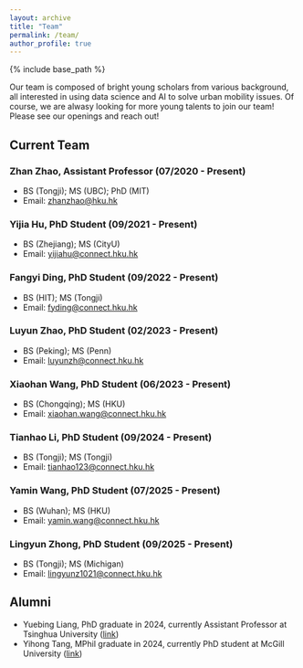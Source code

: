 ```yaml
---
layout: archive
title: "Team"
permalink: /team/
author_profile: true
---
```


{% include base_path %}

Our team is composed of bright young scholars from various background, all interested in using data science and AI to solve urban mobility issues. Of course, we are alwasy looking for more young talents to join our team! Please see our openings and reach out!

## Current Team

### Zhan Zhao, Assistant Professor (07/2020 - Present)
* BS (Tongji); MS (UBC); PhD (MIT)
* Email: zhanzhao@hku.hk

### Yijia Hu, PhD Student (09/2021 - Present)
* BS (Zhejiang); MS (CityU)
* Email: yijiahu@connect.hku.hk

### Fangyi Ding, PhD Student (09/2022 - Present)
* BS (HIT); MS (Tongji)
* Email: fyding@connect.hku.hk

### Luyun Zhao, PhD Student (02/2023 - Present)
* BS (Peking); MS (Penn)
* Email: luyunzh@connect.hku.hk

### Xiaohan Wang, PhD Student (06/2023 - Present)
* BS (Chongqing); MS (HKU)
* Email: xiaohan.wang@connect.hku.hk

### Tianhao Li, PhD Student (09/2024 - Present)
* BS (Tongji); MS (Tongji)
* Email: tianhao123@connect.hku.hk

### Yamin Wang, PhD Student (07/2025 - Present)
* BS (Wuhan); MS (HKU)
* Email: yamin.wang@connect.hku.hk

### Lingyun Zhong, PhD Student (09/2025 - Present)
* BS (Tongji); MS (Michigan)
* Email: lingyunz1021@connect.hku.hk


## Alumni
* Yuebing Liang, PhD graduate in 2024, currently Assistant Professor at Tsinghua University ([link](https://yuebingliang.github.io/))
* Yihong Tang, MPhil graduate in 2024, currently PhD student at McGill University ([link](https://yihongt.github.io/))

